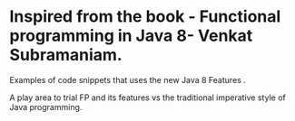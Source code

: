 # Inspired from the book - Functional programming in Java 8- Venkat Subramaniam.

Examples of code snippets that uses the new Java 8 Features . 

A play area to trial FP and its features vs the traditional imperative style of Java programming.

